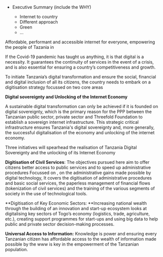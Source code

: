 * Executive Summary (include the WHY)


    * Internet to country
    * Different approach
    * Green
    * … 

Affordable, performant and accessible internet for everyone, empowering the people of Tazania in 

If the Covid-19 pandemic has taught us anything, it is that digital is a necessity. It guarantees the continuity of services in the event of a crisis, and is also essential for ensuring a country’s competitiveness and growth.

To initiate Tanzania’s digital transformation and ensure the social, financial and digital inclusion of all its citizens, the country needs to embark on a digitisation strategy focussed on two core areas

**Digital sovereignty and Unlocking of the Internet Economy**

A sustainable digital transformation can only be achieved if it is founded on digital sovereignty, which is the primary reason for the PPP between the Tanzanian public sector, private sector and Threefold Foundation to establish a sovereign internet infrastructure.  This strategic critical infrastructure ensures Tanzania's digital sovereignty and, more generally, the successful digitalisation of the economy and unlocking of the internet economy.

Three initiatives will spearhead the realisation of Tanzania Digital Sovereignty and the unlocking of its Internet Economy 

**Digitisation of Civil Services**: The objectives pursued here aim to offer citizens better access to public services and to speed up administrative procedures Focussed on , on the administrative gains made possible by digital technology, It covers the digitisation of administrative procedures and basic social services, the paperless management of financial flows (tokenization of civil services) and the training of the various segments of society in the use of technological tools. 

**Digitisation of Key Economic Sectors: **Increasing national wealth through the building of an innovation and start-up ecosystem looks at digitalising key sectors of Togo’s economy (logistics, trade, agriculture, etc.), creating support programmes for start-ups and using big data to help public and private sector decision-making processes.

**Universal Access to Information:** Knowledge is power and ensuring every Tanzanian citizen has affordable access to the wealth of information made possible by the www is key in the empowerment of the Tanzanian population. 